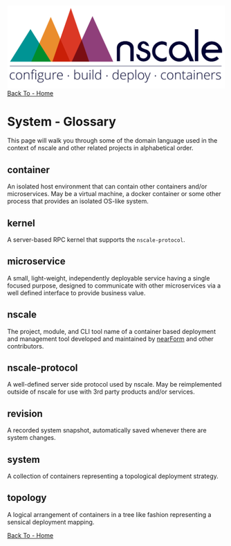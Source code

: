 ![logo][]
[Back To - Home][]

# System - Glossary
This page will walk you through some of the domain language used in the context
of nscale and other related projects in alphabetical order.

## container
An isolated host environment that can contain other containers and/or
microservices. May be a virtual machine, a docker container or some other
process that provides an isolated OS-like system.

## kernel
A server-based RPC kernel that supports the `nscale-protocol`.

## microservice
A small, light-weight, independently deployable service having a single focused
purpose, designed to communicate with other microservices via a well defined
interface to provide business value.

## nscale
The project, module, and CLI tool name of a container based deployment and
management tool developed and maintained by [nearForm][] and other contributors.

## nscale-protocol
A well-defined server side protocol used by nscale. May be reimplemented outside
of nscale for use with 3rd party products and/or services.

## revision
A recorded system snapshot, automatically saved whenever there are system changes.

## system
A collection of containers representing a topological deployment strategy.

## topology
A logical arrangement of containers in a tree like fashion representing a
sensical deployment mapping.

[Back To - Home][]

[logo]: ../_imgs/logo.png
[Back To - Home]: ../README.md
[nearForm]: www.nearform.com
